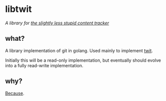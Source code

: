 libtwit
=======
*A library for [the slightly less stupid content tracker](riannucci/twit)*

what?
-----
A library implementation of git in golang. Used mainly to implement
[twit](riannucci/twit).

Initially this will be a read-only implementation, but eventually should evolve
into a fully read-write implementation.

why?
----
[Because](riannucci/twit).

